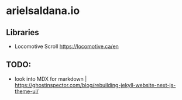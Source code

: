 # arielsaldana.io

## Libraries
- Locomotive Scroll https://locomotive.ca/en

## TODO:
- look into MDX for markdown | https://ghostinspector.com/blog/rebuilding-jekyll-website-next-js-theme-ui/
